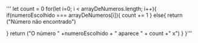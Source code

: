 '''  let count = 0
 for(let i=0; i < arrayDeNumeros.length; i++){
   if(numeroEscolhido === arrayDeNumeros[i]){
     count += 1
   } else{ 
     return ("Número não encontrado")
    
 }
  return ("O número " +numeroEscolhido + " aparece " + count +" x")
   }
}'''